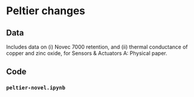 # Peltier changes

## Data

Includes data on (i) Novec 7000 retention, and (ii) thermal conductance of copper and zinc oxide, for Sensors & Actuators A: Physical paper.

<!-- Create a section explaining how the code works -->

## Code

### `peltier-novel.ipynb`
